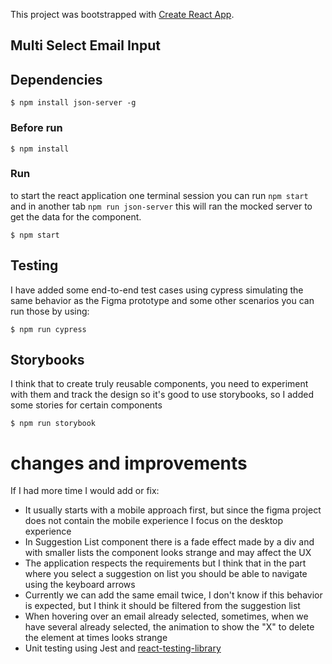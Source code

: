 This project was bootstrapped with [Create React App](https://github.com/facebook/create-react-app).

## Multi Select Email Input

## Dependencies 

`$ npm install json-server -g`

### Before run 

`$ npm install`

### Run

to start the react application one terminal session you can run  `npm start` and in another tab `npm run json-server` this will ran the mocked server to get the data for the component.

`$ npm start`


## Testing 

I have added some end-to-end test cases using cypress simulating the same behavior as the Figma prototype and some other scenarios you can run those by using:

`$ npm run cypress`

## Storybooks

I think that to create truly reusable components, you need to experiment with them and track the design so it's good to use storybooks, so I added some stories for certain components

`$ npm run storybook`

# changes and improvements

If I had more time I would add or fix:

- It usually starts with a mobile approach first, but since the figma project does not contain the mobile experience I focus on the desktop experience
- In Suggestion List component there is a fade effect made by a div and with smaller lists the component looks strange and may affect the UX
- The application respects the requirements but I think that in the part where you select a suggestion on list you should be able to navigate using the keyboard arrows
- Currently we can add the same email twice, I don't know if this behavior is expected, but I think it should be filtered from the suggestion list
- When hovering over an email already selected, sometimes, when we have several already selected, the animation to show the "X" to delete the element at times looks strange
- Unit testing using Jest and [react-testing-library](https://github.com/testing-library/react-testing-library#readme)
